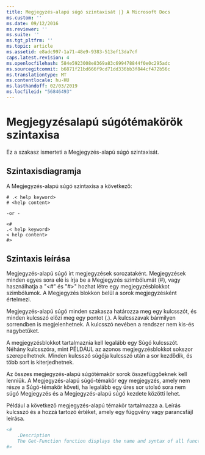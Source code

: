 ```yaml
---
title: Megjegyzés-alapú súgó szintaxisát |} A Microsoft Docs
ms.custom: ''
ms.date: 09/12/2016
ms.reviewer: ''
ms.suite: ''
ms.tgt_pltfrm: ''
ms.topic: article
ms.assetid: e8adc997-1a71-48e9-9383-513ef13da7cf
caps.latest.revision: 4
ms.openlocfilehash: 584e5923008e8369a83c699478844f0e0c295adc
ms.sourcegitcommit: b6871f21bd666f9cd71dd336bb3f844cf472b56c
ms.translationtype: MT
ms.contentlocale: hu-HU
ms.lasthandoff: 02/03/2019
ms.locfileid: "56846493"
---
```

# <a name="syntax-of-comment-based-help"></a>Megjegyzésalapú súgótémakörök szintaxisa

Ez a szakasz ismerteti a Megjegyzés-alapú súgó szintaxisát.

## <a name="syntax-diagram"></a>Szintaxisdiagramja

 A Megjegyzés-alapú súgó szintaxisa a következő:

```
# .< help keyword>
# <help content>

-or -

<#
.< help keyword>
< help content>
#>
```

## <a name="syntax-description"></a>Szintaxis leírása

 Megjegyzés-alapú súgó írt megjegyzések sorozataként. Megjegyzések minden egyes sora elé is írja be a Megjegyzés szimbólumát (#), vagy használhatja a "\<#" és "#>" hozhat létre egy megjegyzésblokkot szimbólumok. A Megjegyzés blokkon belül a sorok megjegyzésként értelmezi.

 Megjegyzés-alapú súgó minden szakasza határozza meg egy kulcsszót, és minden kulcsszó előzi meg egy pontot (.). A kulcsszavak bármilyen sorrendben is megjelenhetnek. A kulcsszó nevében a rendszer nem kis-és nagybetűket.

 A megjegyzésblokkot tartalmaznia kell legalább egy Súgó kulcsszót. Néhány kulcsszóra, mint PÉLDÁUL az azonos megjegyzésblokkot sokszor szerepelhetnek. Minden kulcsszó súgója kulcsszó után a sor kezdődik, és több sort is kiterjedhetnek.

 Az összes megjegyzés-alapú súgótémakör sorok összefüggőeknek kell lenniük. A Megjegyzés-alapú súgó-témakör egy megjegyzés, amely nem része a Súgó-témakör követi, ha legalább egy üres sor utolsó sora nem súgó Megjegyzés és a Megjegyzés-alapú súgó kezdete közötti lehet.

 Például a következő megjegyzés-alapú témakör tartalmazza a. Leírás kulcsszó és a hozzá tartozó értéket, amely egy függvény vagy parancsfájl leírása.

```powershell
<#
    .Description
    The Get-Function function displays the name and syntax of all functions in the session.
#>
```